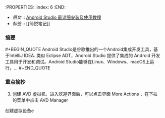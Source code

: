 :PROPERTIES:
:index: 6
:END:

- *原文* :: [Android Studio 最详细安装及使用教程](https://zhuanlan.zhihu.com/p/456126708)
- *标签* ::  [[简悦笔记]]


### 摘要
#+BEGIN_QUOTE
Android Studio是谷歌推出的一个Android集成开发工具，基于IntelliJ IDEA. 类似 Eclipse ADT，Android Studio 提供了集成的 Android 开发工具用于开发和调试。Android Studio能够在Linux、Windows、macOS上运行，…
#+END_QUOTE

### 重点摘抄

 3. 创建 AVD 虚拟机，进入欢迎界面后，可以点击界面 More Actions ，在下拉的菜单中点击 AVD Manager

 创建虚拟设备e 


